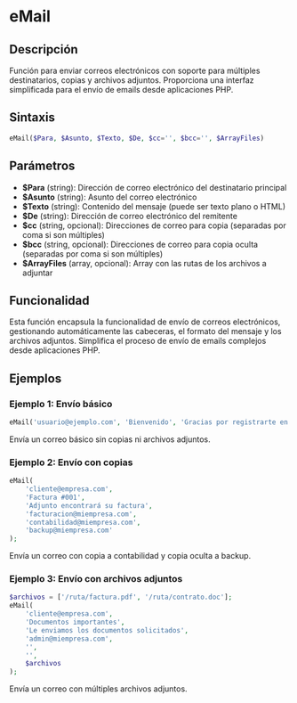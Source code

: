 # eMail

## Descripción
Función para enviar correos electrónicos con soporte para múltiples destinatarios, copias y archivos adjuntos. Proporciona una interfaz simplificada para el envío de emails desde aplicaciones PHP.

## Sintaxis
```php
eMail($Para, $Asunto, $Texto, $De, $cc='', $bcc='', $ArrayFiles)
```

## Parámetros
- **$Para** (string): Dirección de correo electrónico del destinatario principal
- **$Asunto** (string): Asunto del correo electrónico
- **$Texto** (string): Contenido del mensaje (puede ser texto plano o HTML)
- **$De** (string): Dirección de correo electrónico del remitente
- **$cc** (string, opcional): Direcciones de correo para copia (separadas por coma si son múltiples)
- **$bcc** (string, opcional): Direcciones de correo para copia oculta (separadas por coma si son múltiples)
- **$ArrayFiles** (array, opcional): Array con las rutas de los archivos a adjuntar

## Funcionalidad
Esta función encapsula la funcionalidad de envío de correos electrónicos, gestionando automáticamente las cabeceras, el formato del mensaje y los archivos adjuntos. Simplifica el proceso de envío de emails complejos desde aplicaciones PHP.

## Ejemplos

### Ejemplo 1: Envío básico
```php
eMail('usuario@ejemplo.com', 'Bienvenido', 'Gracias por registrarte en nuestro sitio', 'admin@misite.com');
```
Envía un correo básico sin copias ni archivos adjuntos.

### Ejemplo 2: Envío con copias
```php
eMail(
    'cliente@empresa.com', 
    'Factura #001', 
    'Adjunto encontrará su factura', 
    'facturacion@miempresa.com',
    'contabilidad@miempresa.com',
    'backup@miempresa.com'
);
```
Envía un correo con copia a contabilidad y copia oculta a backup.

### Ejemplo 3: Envío con archivos adjuntos
```php
$archivos = ['/ruta/factura.pdf', '/ruta/contrato.doc'];
eMail(
    'cliente@empresa.com',
    'Documentos importantes',
    'Le enviamos los documentos solicitados',
    'admin@miempresa.com',
    '',
    '',
    $archivos
);
```
Envía un correo con múltiples archivos adjuntos.